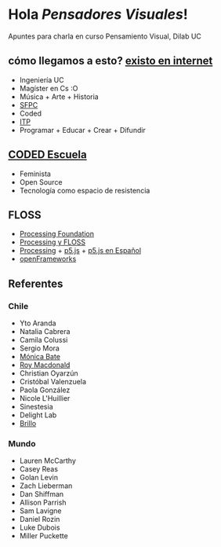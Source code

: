 # Hola *Pensadores Visuales*!
Apuntes para charla en curso Pensamiento Visual, Dilab UC

## cómo llegamos a esto? [existo en internet](http://guillemontecinos.cl/)
* Ingeniería UC
* Magíster en Cs :O
* Música + Arte + Historia
* [SFPC](http://sfpc.io/)
* Coded
* [ITP](https://tisch.nyu.edu/itp)
* Programar + Educar + Crear + Difundir

## [CODED Escuela](http://codedescuela.cl/)
* Feminista
* Open Source
* Tecnología como espacio de resistencia

## FLOSS
* [Processing Foundation](https://processingfoundation.org/)
* [Processing y FLOSS](https://medium.com/processing-foundation/processing-and-floss-d35aa4607f4c)
* [Processing](https://processing.org/) + [p5.js](https://p5js.org/es/) + [p5.js en Español](https://processingfoundation.press/)
* [openFrameworks](http://openframeworks.cc/)


## Referentes
### Chile
* Yto Aranda
* Natalia Cabrera
* Camila Colussi
* Sergio Mora
* [Mónica Bate](http://etab.cl/monica-bate/)
* [Roy Macdonald](http://roymacdonald.github.io/)
* Christian Oyarzún
* Cristóbal Valenzuela
* Paola González
* Nicole L'Huillier
* Sinestesia
* Delight Lab
* [Brillo](http://brillocolectivo.com/)

### Mundo
* Lauren McCarthy
* Casey Reas
* Golan Levin
* Zach Lieberman
* Dan Shiffman
* Allison Parrish
* Sam Lavigne
* Daniel Rozin
* Luke Dubois
* Miller Puckette
